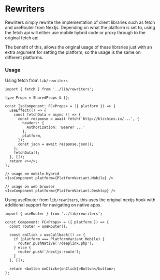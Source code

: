 # Rewriters

Rewriters simply rewrite the implementation of client libraries such as fetch and useRouter from Nextjs. Depending on what the platform is set to, using the fetch api will either use mobile hybrid code or proxy through to the original fetch api.

The benefit of this, allows the original usage of these libraries just with an extra argument for setting the platform, so the usage is the same on different platforms.

### Usage

Using fetch from `lib/rewriters`

```tsx
import { fetch } from '../lib/rewriters';

type Props = SharedProps & {};

const IsoComponent: FC<Props> = ({ platform }) => {
  useEffect(() => {
    const fetchData = async () => {
      const response = await fetch('http://blcshine.io/...', {
        headers: {
          Authorization: 'Bearer ...'
        },
        platform,
      });
      const json = await response.json();
    };
    fetchData();
  }, []);
  return <></>;
};

// usage on mobile-hybrid
<IsoComponent platform={PlatformVariant.Mobile} />

// usage on web browser
<IsoComponent platform={PlatformVariant.Desktop} />
```

Using useRouter from `lib/rewriters`, this uses the original nextjs hook with additional support for navigating on native apps.

```tsx
import { useRouter } from '../lib/rewriters';

const Component: FC<Props> = ({ platform }) => {
  const router = useRouter();

  const onClick = useCallback(() => {
    if (platform === PlatformVariant.Mobile) {
      router.pushNative('/deeplink.php');
    } else {
      router.push('/nextjs-route');
    }
  }, []);

  return <button onClick={onClick}>Button</button>;
};
```

